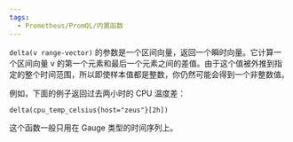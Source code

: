 ```yaml
---
tags:
  - Prometheus/PromQL/内置函数
---
```


`delta(v range-vector)` 的参数是一个区间向量，返回一个瞬时向量。它计算一个区间向量 v 的第一个元素和最后一个元素之间的差值。由于这个值被外推到指定的整个时间范围，所以即使样本值都是整数，你仍然可能会得到一个非整数值。

例如，下面的例子返回过去两小时的 CPU 温度差：

```
delta(cpu_temp_celsius{host="zeus"}[2h])
```

这个函数一般只用在 Gauge 类型的时间序列上。
